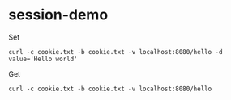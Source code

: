 # session-demo

Set

```
curl -c cookie.txt -b cookie.txt -v localhost:8080/hello -d value='Hello world'
```

Get

```
curl -c cookie.txt -b cookie.txt -v localhost:8080/hello
```

